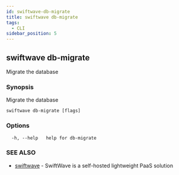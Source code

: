 ```yaml
---
id: swiftwave-db-migrate
title: swiftwave db-migrate
tags:
  - CLI
sidebar_position: 5
---
```


## swiftwave db-migrate

Migrate the database

### Synopsis

Migrate the database

```
swiftwave db-migrate [flags]
```

### Options

```
  -h, --help   help for db-migrate
```

### SEE ALSO

* [swiftwave](swiftwave.md)	 - SwiftWave is a self-hosted lightweight PaaS solution

